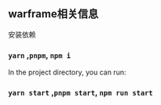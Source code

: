## warframe相关信息
安装依赖
### `yarn` ,`pnpm`, `npm i`
In the project directory, you can run:

### `yarn start` ,`pnpm start`, `npm run start`



